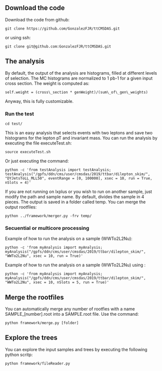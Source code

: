 ## Download the code

Download the code from github:

    git clone https://github.com/GonzalezFJR/ttCMSDAS.git

or using ssh:

    git clone git@github.com:GonzalezFJR/ttCMSDAS.git


## The analysis

By default, the output of the analysis are histograms, filled at different levels of selection.
The MC histograms are normalized to 1 pb-1 for a given input cross section. The weight is computed as:

    self.weight = (cross\_section * genWeight)/(sum\_of\_gen\_weights)

Anyway, this is fully customizable.

### Run the test

    cd test/

This is an easy analysis that selects events with two leptons and save two histograms for the lepton pT and invariant mass.
You can run the analysis by executing the file executeTest.sh:

    source executeTest.sh

Or just executing the command:

    python -c 'from testAnalysis import testAnalysis; testAnalysis("/gpfs/ddn/cms/user/cmsdas/2019/ttbar/dilepton_skim/", "DYJetsToLL_MLL50", eventRange = [0, 100000], xsec = 10, run = True, nSlots = 4)'

If you are not running on lxplus or you wish to run on another sample, just modify the path and sample name.
By default, divides the sample in 4 pieces. The output is saved in a folder called temp. You can merge the output rootfiles:

    python ../framework/merger.py -frv temp/

### Secuential or multicore processing

Example of how to run the analysis on a sample (WWTo2L2Nu):

    python -c 'from myAnalysis import myAnalysis; myAnalysis("/gpfs/ddn/cms/user/cmsdas/2019/ttbar/dilepton_skim/", "WWTo2L2Nu", xsec = 10, run = True)'

Example of how to run the analysis on a sample (WWTo2L2Nu) using :

    python -c 'from myAnalysis import myAnalysis; myAnalysis("/gpfs/ddn/cms/user/cmsdas/2019/ttbar/dilepton_skim/", "WWTo2L2Nu", xsec = 10, nSlots = 5, run = True)'

## Merge the rootfiles

You can automatically merge any number of rootfies with a name SAMPLE\_[number].root into a SAMPLE.root file.
Use the command:

    python framework/merge.py [folder]

## Explore the trees

You can explore the input samples and trees by executing the following python scritp:

    python framework/fileReader.py

